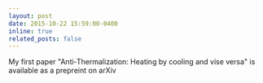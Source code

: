 ```yaml
---
layout: post
date: 2015-10-22 15:59:00-0400
inline: true
related_posts: false
---
```


My first paper "Anti-Thermalization: Heating by cooling and vise versa" is available as a prepreint on arXiv
